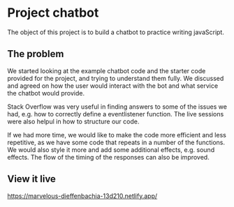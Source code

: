 # Project chatbot

The object of this project is to build a chatbot to practice writing javaScript.

## The problem

We started looking at the example chatbot code and the starter code provided for the project, and trying to understand them fully.
We discussed and agreed on how the user would interact with the bot and what service the chatbot would provide. 

Stack Overflow was very useful in finding answers to some of the issues we had, e.g. how to correctly define a eventlistener function. The live sessions were also helpul in how to structure our code.

If we had more time, we would like to make the code more efficient and less repetitive, as we have some code that repeats in a number of the functions. We would also style it more and add some additional effects, e.g. sound effects.
The flow of the timing of the responses can also be improved. 

## View it live

https://marvelous-dieffenbachia-13d210.netlify.app/


